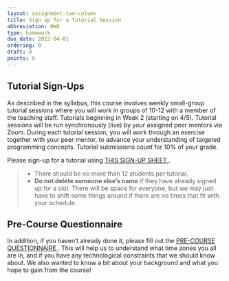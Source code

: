 ```yaml
---
layout: assignment-two-column
title: Sign up for a Tutorial Session
abbreviation: HW0
type: homework
due_date: 2022-04-01
ordering: 0
draft: 0
points: 0
---
```


## Tutorial Sign-Ups
As described in the syllabus, this course involves weekly small-group tutorial sessions where you will work in groups of 10-12 with a member of the teaching staff. Tutorials beginning in Week 2 (starting on 4/5). Tutorial sessions will be run synchronously (live) by your assigned peer mentors via Zoom. During each tutorial session, you will work through an exercise together with your peer mentor, to advance your understanding of targeted programming concepts. Tutorial submissions count for 10% of your grade.


Please sign-up for a tutorial using <a class="lab" href="https://docs.google.com/spreadsheets/d/1e4Z4iGUMO6U131H0d5I2NbxN1acSsYo33csIX1PJLOQ/edit?usp=sharing" target="_blank">THIS SIGN-UP SHEET <i class="fa fa-link" aria-hidden="true"></i></a>. 

> * There should be no more than 12 students per tutorial. 
> * **Do not delete someone else’s name** if they have already signed up for a slot. There will be space for everyone, but we may just have to shift some things around if there are no times that fit with your schedule.

## Pre-Course Questionnaire
In addition, if you haven’t already done it, please fill out the <a class="lab" href="https://forms.gle/x1HVu9c6evpoE6gx8" target="_blank">PRE-COURSE QUESTIONNAIRE <i class="fa fa-link" aria-hidden="true"></i></a>. This will help us to understand what time zones you all are in, and if you have any technological constraints that we should know about. We also wanted to know a bit about your background and what you hope to gain from the course!
